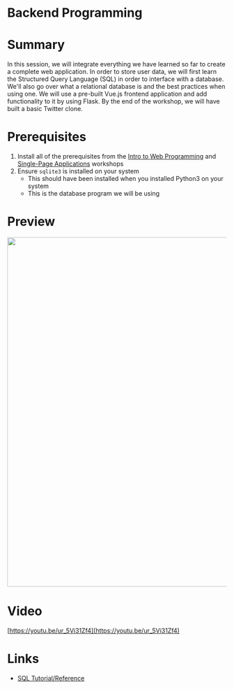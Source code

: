 # Backend Programming

# Summary

In this session, we will integrate everything we have learned so far to create a complete web application. In order to store user data, we will first learn the Structured Query Language (SQL) in order to interface with a database. We'll also go over what a relational database is and the best practices when using one. We will use a pre-built Vue.js frontend application and add functionality to it by using Flask. By the end of the workshop, we will have built a basic Twitter clone.

# Prerequisites

1. Install all of the prerequisites from the [Intro to Web Programming](https://www.notion.so/Intro-to-Web-Programming-beec0b0f708746abac3fc712ba033853) and [Single-Page Applications](https://www.notion.so/Single-Page-Applications-d15d1083b24042b39b45f54f32def065) workshops
2. Ensure `sqlite3` is installed on your system
    - This should have been installed when you installed Python3 on your system
    - This is the database program we will be using

# Preview

<img src="https://user-images.githubusercontent.com/9686215/111198637-2955a780-8596-11eb-9408-d9462bb509f1.png" width=800px />

# Video

[https://youtu.be/ur_5Vi31Zf4](https://youtu.be/ur_5Vi31Zf4)

# Links

- [SQL Tutorial/Reference](https://www.w3schools.com/sql/)
